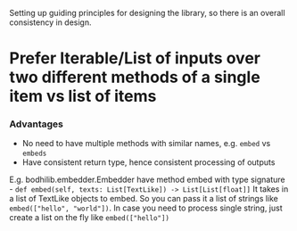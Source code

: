 Setting up guiding principles for designing the library, so there is an overall consistency in design.


# Prefer Iterable/List of inputs over two different methods of a single item vs list of items

### Advantages
- No need to have multiple methods with similar names, e.g. `embed` vs `embeds`
- Have consistent return type, hence consistent processing of outputs

E.g. bodhilib.embedder.Embedder have method embed with type signature - 
`def embed(self, texts: List[TextLike]) -> List[List[float]]`
It takes in a list of TextLike objects to embed. So you can pass it a list of strings like `embed(["hello", "world"])`. In case you need to process single string, just create a list on the fly like `embed(["hello"])`
